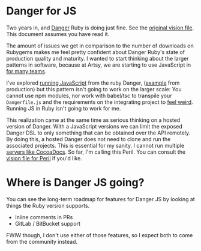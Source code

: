 # Danger for JS

Two years in, and [Danger](https://github.com/danger/danger) Ruby is doing just fine. See the [original vision file](https://github.com/danger/danger/blob/master/VISION.md). This document assumes you have read it.

The amount of issues we get in comparison to the number of downloads on Rubygems makes me feel pretty confident about Danger Ruby's state of production quality and maturity. I wanted to start thinking about the larger patterns in software, because at Artsy, we are starting to use JavaScript in [for many teams](http://artsy.github.io/blog/2016/08/15/React-Native-at-Artsy/).

I've explored [running JavaScript](https://github.com/danger/danger/pull/423) from the ruby Danger, ([example](https://github.com/artsy/emission/blob/d58b3d57bf41100e3cce3c2c1b1c4d6c19581a68/Dangerfile.js) from production) but this pattern isn't going to work on the larger scale: You cannot use npm modules, nor work with babel/tsc to transpile your `Dangerfile.js` and the requirements on the integrating project to [feel weird](https://github.com/artsy/emission/pull/233). Running JS in Ruby isn't going to work for me.

This realization came at the same time as serious thinking on a hosted version of Danger. With a JavaScript versions we can limit the exposed Danger DSL to only something that can be obtained over the API remotely. By doing this, a hosted Danger does not need to clone and run the associated projects. This is essential for my sanity. I cannot run multiple [servers like CocoaDocs](http://cocoadocs.org). So far, I'm calling this Peril. You can consult the [vision file for Peril](https://github.com/danger/peril/blob/master/VISION.md) if you'd like.

# Where is Danger JS going?

You can see the long-term roadmap for features for Danger JS by looking at things the Ruby version supports.

* Inline comments in PRs
* GitLab / BitBucket support

FWIW though, I don't use either of those features, so I expect both to come from the community instead.
